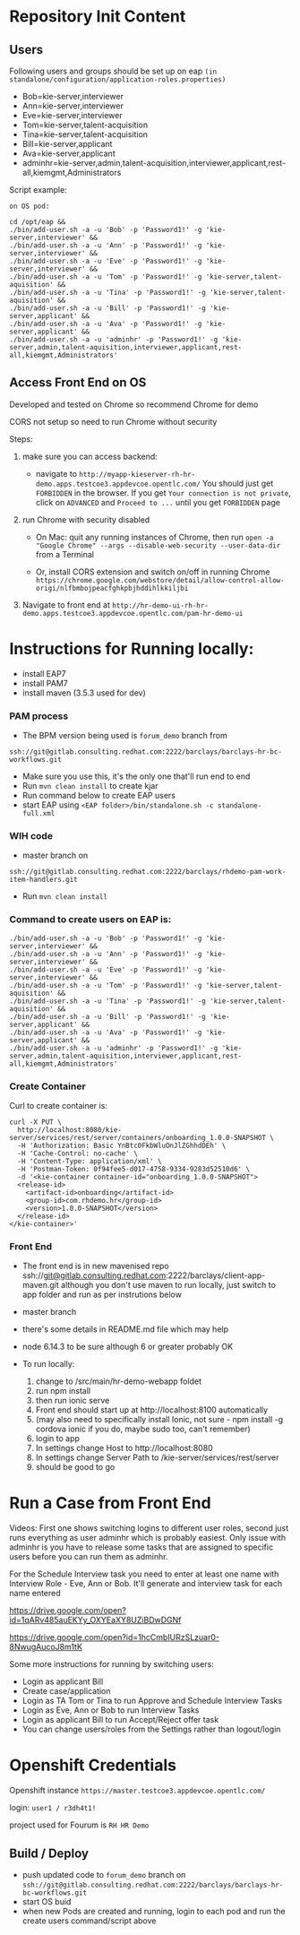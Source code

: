 Repository Init Content
=======================


## Users
Following users and groups should be set up on eap `(in standalone/configuration/application-roles.properties)`

* Bob=kie-server,interviewer
* Ann=kie-server,interviewer
* Eve=kie-server,interviewer
* Tom=kie-server,talent-acquisition
* Tina=kie-server,talent-acquisition
* Bill=kie-server,applicant
* Ava=kie-server,applicant
* adminhr=kie-server,admin,talent-acquisition,interviewer,applicant,rest-all,kiemgmt,Administrators

Script example:

```
on OS pod:

cd /opt/eap &&
./bin/add-user.sh -a -u 'Bob' -p 'Password1!' -g 'kie-server,interviewer' &&
./bin/add-user.sh -a -u 'Ann' -p 'Password1!' -g 'kie-server,interviewer' &&
./bin/add-user.sh -a -u 'Eve' -p 'Password1!' -g 'kie-server,interviewer' &&  
./bin/add-user.sh -a -u 'Tom' -p 'Password1!' -g 'kie-server,talent-aquisition' &&
./bin/add-user.sh -a -u 'Tina' -p 'Password1!' -g 'kie-server,talent-aquisition' &&
./bin/add-user.sh -a -u 'Bill' -p 'Password1!' -g 'kie-server,applicant' &&
./bin/add-user.sh -a -u 'Ava' -p 'Password1!' -g 'kie-server,applicant' &&
./bin/add-user.sh -a -u 'adminhr' -p 'Password1!' -g 'kie-server,admin,talent-aquisition,interviewer,applicant,rest-all,kiemgmt,Administrators'
```

## Access Front End on OS
Developed and tested on Chrome so recommend Chrome for demo

CORS not setup so need to run Chrome without security

Steps:

1. make sure you can access backend: 
    * navigate to `http://myapp-kieserver-rh-hr-demo.apps.testcoe3.appdevcoe.opentlc.com/`  You should just get `FORBIDDEN` in the browser.  If you get `Your connection is not private`, click on `ADVANCED` and `Proceed to ...` until you get `FORBIDDEN` page

2. run Chrome with security disabled

    *  On Mac: quit any running instances of Chrome, then run `open -a "Google Chrome" --args --disable-web-security --user-data-dir` from a Terminal
  
   * Or, install CORS extension and switch on/off in running Chrome `https://chrome.google.com/webstore/detail/allow-control-allow-origi/nlfbmbojpeacfghkpbjhddihlkkiljbi`

3. Navigate to front end at `http://hr-demo-ui-rh-hr-demo.apps.testcoe3.appdevcoe.opentlc.com/pam-hr-demo-ui`


# Instructions for Running locally:
* install EAP7
* install PAM7
* install maven (3.5.3 used for dev)

### PAM process
* The BPM version being used is `forum_demo` branch from

`ssh://git@gitlab.consulting.redhat.com:2222/barclays/barclays-hr-bc-workflows.git`

* Make sure you use this, it's the only one that'll run end to end
* Run `mvn clean install` to create kjar
* Run command below to create EAP users
* start EAP using `<EAP folder>/bin/standalone.sh -c standalone-full.xml`

### WIH code
* master branch on  

`ssh://git@gitlab.consulting.redhat.com:2222/barclays/rhdemo-pam-work-item-handlers.git`

* Run `mvn clean install`

### Command to create users on EAP is:
```
./bin/add-user.sh -a -u 'Bob' -p 'Password1!' -g 'kie-server,interviewer' &&
./bin/add-user.sh -a -u 'Ann' -p 'Password1!' -g 'kie-server,interviewer' &&
./bin/add-user.sh -a -u 'Eve' -p 'Password1!' -g 'kie-server,interviewer' && 
./bin/add-user.sh -a -u 'Tom' -p 'Password1!' -g 'kie-server,talent-aquisition' &&
./bin/add-user.sh -a -u 'Tina' -p 'Password1!' -g 'kie-server,talent-aquisition' &&
./bin/add-user.sh -a -u 'Bill' -p 'Password1!' -g 'kie-server,applicant' &&
./bin/add-user.sh -a -u 'Ava' -p 'Password1!' -g 'kie-server,applicant' &&
./bin/add-user.sh -a -u 'adminhr' -p 'Password1!' -g 'kie-server,admin,talent-aquisition,interviewer,applicant,rest-all,kiemgmt,Administrators'
```

### Create Container
Curl to create container is:
```
curl -X PUT \
  http://localhost:8080/kie-server/services/rest/server/containers/onboarding_1.0.0-SNAPSHOT \
  -H 'Authorization: Basic YnBtc0FkbWluOnJlZGhhdDEh' \
  -H 'Cache-Control: no-cache' \
  -H 'Content-Type: application/xml' \
  -H 'Postman-Token: 0f94fee5-d017-4758-9334-9283d52510d6' \
  -d '<kie-container container-id="onboarding_1.0.0-SNAPSHOT">
  <release-id>
    <artifact-id>onboarding</artifact-id>
    <group-id>com.rhdemo.hr</group-id>
    <version>1.0.0-SNAPSHOT</version>
  </release-id>
</kie-container>'
```
### Front End

* The front end is in new mavenised repo ssh://git@gitlab.consulting.redhat.com:2222/barclays/client-app-maven.git although you don't use maven to run locally, just switch to app folder and run as per instrutions below
* master branch
* there's some details in README.md file which may help

* node 6.14.3 to be sure although 6 or greater probably OK

* To run locally:

  1. change to /src/main/hr-demo-webapp foldet
  2. run npm install
  3. then run ionic serve
  4. Front end should start up at http://localhost:8100 automatically
  5. (may also need to specifically install Ionic, not sure - npm install -g cordova ionic if you do, maybe sudo too, can't remember)
  6. login to app
  7. In settings change Host to http://localhost:8080
  8. In settings change Server Path to /kie-server/services/rest/server
  9. should be good to go

# Run a Case from Front End
Videos:
First one shows switching logins to different user roles, second just runs everything as user adminhr which is probably easiest.  Only issue with adminhr is you have to release some tasks that are assigned to specific users before you can run them as adminhr.

For the Schedule Interview task you need to enter at least one name with Interview Role - Eve, Ann or Bob.  It'll generate and interview task for each name entered

https://drive.google.com/open?id=1qARv485auEKYy_OXYEaXY8UZiBDwDGNf

https://drive.google.com/open?id=1hcCmbIURzSLzuar0-8NwugAucoJ8m1tK

Some more instructions for running by switching users:

* Login as applicant Bill
* Create case/application
* Login as TA Tom or Tina to run Approve and Schedule Interview Tasks
* Login as Eve, Ann or Bob to run Interview Tasks
* Login as applicant Bill to run Accept/Reject offer task
* You can change users/roles from the Settings rather than logout/login

# Openshift Credentials

Openshift instance
`https://master.testcoe3.appdevcoe.opentlc.com/`

login: `user1 / r3dh4t1!`

project used for Fourum is `RH HR Demo`

## Build / Deploy
* push updated code to `forum_demo` branch on `ssh://git@gitlab.consulting.redhat.com:2222/barclays/barclays-hr-bc-workflows.git`
* start OS buid
* when new Pods are created and running, login to each pod and run the create users command/script above 
